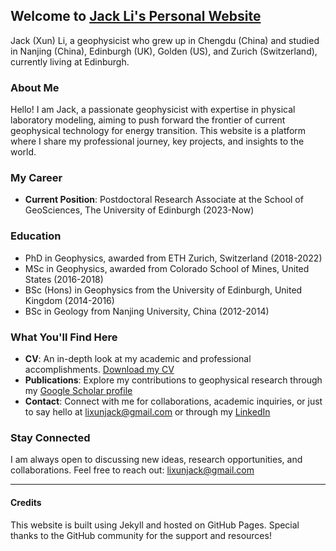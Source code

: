 ## Welcome to [Jack Li's Personal Website](https://lixunjack.github.io/JackLi.github.io/)

Jack (Xun) Li, a geophysicist who grew up in Chengdu (China) and studied in Nanjing (China), Edinburgh (UK), Golden (US), and Zurich (Switzerland), currently living at Edinburgh.

### About Me

Hello! I am Jack, a passionate geophysicist with expertise in physical laboratory modeling, aiming to push forward the frontier of current geophysical technology for energy transition. This website is a platform where I share my professional journey, key projects, and insights to the world.

### My Career

- **Current Position**: Postdoctoral Research Associate at the School of GeoSciences, The University of Edinburgh (2023-Now)
### Education
  - PhD in Geophysics, awarded from ETH Zurich, Switzerland (2018-2022)
  - MSc in Geophysics, awarded from Colorado School of Mines, United States (2016-2018)
  - BSc (Hons) in Geophysics from the University of Edinburgh, United Kingdom (2014-2016)
  - BSc in Geology from Nanjing University, China (2012-2014)

### What You'll Find Here

- **CV**: An in-depth look at my academic and professional accomplishments. [Download my CV](asset/Xun_Li_CV_2023.pdf)
- **Publications**: Explore my contributions to geophysical research through my [Google Scholar profile](https://scholar.google.com/citations?user=562xGRQAAAAJ&hl=en)
- **Contact**: Connect with me for collaborations, academic inquiries, or just to say hello at lixunjack@gmail.com or through my [LinkedIn](https://www.linkedin.com/in/xun-jack-li-b6144813b/)

### Stay Connected

I am always open to discussing new ideas, research opportunities, and collaborations. Feel free to reach out: lixunjack@gmail.com

---

#### Credits

This website is built using Jekyll and hosted on GitHub Pages. Special thanks to the GitHub community for the support and resources!
